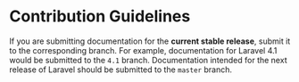 # Contribution Guidelines

If you are submitting documentation for the **current stable release**, submit it to the corresponding branch. For example, documentation for Laravel 4.1 would be submitted to the `4.1` branch. Documentation intended for the next release of Laravel should be submitted to the `master` branch.

